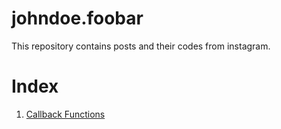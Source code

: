 # johndoe.foobar

This repository contains posts and their codes from instagram.

# Index
1. [Callback Functions](./callbacks/)
